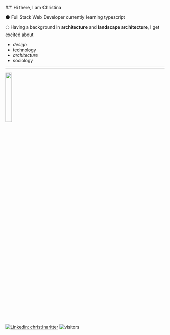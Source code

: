 ##' Hi there, I am Christina

:new_moon: Full Stack Web Developer currently learning typescript

:full_moon: Having a background in **architecture** and **landscape architecture**, I get excited about
- _design_         
-  technology   
- _architecture_    
-  sociology      

---
<img src="https://media.giphy.com/media/JpCXB894hA1rgd94u9/giphy.gif" width=20% height=20%>


[![Linkedin: christinaritter](https://img.shields.io/badge/-christinaritter-blue?style=flat-square&logo=Linkedin&logoColor=white&link=https://www.linkedin.com/in/christinaritter/)](https://www.linkedin.com/in/christina-ritter-90627819b/)
![visitors](https://visitor-badge.glitch.me/badge?page_id=christinaritter&left_color=pink&right_color=blue)

